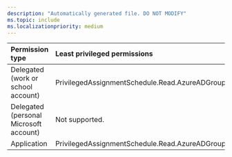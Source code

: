 ```yaml
---
description: "Automatically generated file. DO NOT MODIFY"
ms.topic: include
ms.localizationpriority: medium
---
```


|Permission type|Least privileged permissions|Higher privileged permissions|
|:---|:---|:---|
|Delegated (work or school account)|PrivilegedAssignmentSchedule.Read.AzureADGroup|PrivilegedAssignmentSchedule.ReadWrite.AzureADGroup|
|Delegated (personal Microsoft account)|Not supported.|Not supported.|
|Application|PrivilegedAssignmentSchedule.Read.AzureADGroup|PrivilegedAssignmentSchedule.ReadWrite.AzureADGroup|

